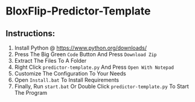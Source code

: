 # BloxFlip-Predictor-Template

## Instructions:
1. Install Python @ https://www.python.org/downloads/
2. Press The Big Green `Code` Button And Press `Download Zip`
3. Extract The Files To A Folder
4. Right Click `predictor-template.py` And Press `Open With Notepad`
5. Customize The Configuration To Your Needs
6. Open `Install.bat` To Install Requirements
7. Finally, Run `start.bat` Or Double Click `predictor-template.py` To Start The Program

